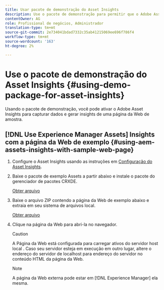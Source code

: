 ```yaml
---
title: Usar pacote de demonstração do Asset Insights
description: Use o pacote de demonstração para permitir que o Adobe Asset Insights capture dados de e gere insights para uma página da Web.
contentOwner: AG
role: Profissional de negócios, Administrador
translation-type: tm+mt
source-git-commit: 2e734041bdad7332c35ab41215069ee696f786f4
workflow-type: tm+mt
source-wordcount: '163'
ht-degree: 2%

---
```



# Use o pacote de demonstração do Asset Insights {#using-demo-package-for-asset-insights}

Usando o pacote de demonstração, você pode ativar o Adobe Asset Insights para capturar dados e gerar insights de uma página da Web de amostra.

## [!DNL Use Experience Manager Assets] Insights com a página da Web de exemplo   {#using-aem-assets-insights-with-sample-web-page}

1. Configure o Asset Insights usando as instruções em [Configuração do Asset Insights](configure-asset-insights.md).
1. Baixe o pacote de exemplo Assets a partir abaixo e instale o pacote do gerenciador de pacotes CRXDE.

   [Obter arquivo](assets/insightsdemo.zip)

1. Baixe o arquivo ZIP contendo a página da Web de exemplo abaixo e extraia em seu sistema de arquivos local.

   [Obter arquivo](assets/demosite.zip)

1. Clique na página da Web para abri-la no navegador.

   >[!CAUTION]
   >
   >A Página da Web está configurada para carregar ativos do servidor host local . Caso seu servidor esteja em execução em outro lugar, altere o endereço do servidor de localhost para endereço do servidor no conteúdo HTML da página da Web.

   >[!NOTE]
   >
   >A página da Web externa pode estar em [!DNL Experience Manager] ela mesma.
